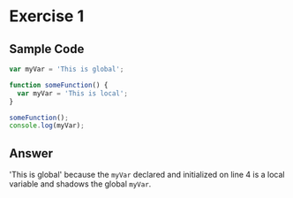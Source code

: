 # Exercise 1 #

## Sample Code ##

``` javascript
var myVar = 'This is global';

function someFunction() {
  var myVar = 'This is local';
}

someFunction();
console.log(myVar);
```

## Answer ##

'This is global' because the `myVar` declared and initialized on line 4 is a
local variable and shadows the global `myVar`.
